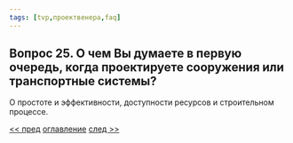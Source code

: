 ```yaml
---
tags: [tvp,проектвенера,faq]
---
```

## Вопрос 25. О чем Вы думаете в первую очередь, когда проектируете сооружения или транспортные системы?

О простоте и эффективности, доступности ресурсов и строительном процессе.

[<< пред](Вопрос%2024.%20Что%20будет%20со%20старыми%20городами.md) [оглавление](FAQ%20%D0%BF%D0%BE%20%D0%BF%D1%80%D0%BE%D0%B5%D0%BA%D1%82%D1%83%20%C2%AB%D0%92%D0%B5%D0%BD%D0%B5%D1%80%D0%B0%C2%BB.md) [след >>](Вопрос%2026.%20Расскажите%20кратко,%20как%20Вы%20проектировали%20циркулярный%20город%20Какие%20аспекты%20являются%20самыми%20важными.md)